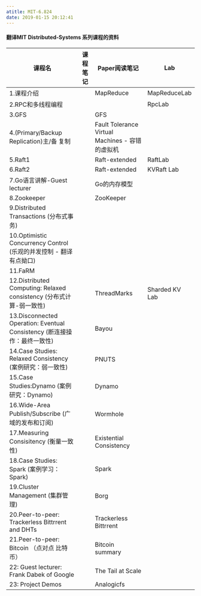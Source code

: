 ```yaml
---
atitle: MIT-6.824
date: 2019-01-15 20:12:41
---
```


#### 翻译MIT Distributed-Systems 系列课程的资料

| 课程名                                                       | 课程笔记 | Paper阅读笔记                                   | Lab            |
| ------------------------------------------------------------ | -------- | ----------------------------------------------- | -------------- |
| 1.课程介绍                                                   |          | MapReduce                                       | MapReduceLab   |
| 2.RPC和多线程编程                                            |          |                                                 | RpcLab         |
| 3.GFS                                                        |          | GFS                                             |                |
| 4.(Primary/Backup Replication)主/备 复制                     |          | Fault Tolerance Virtual Machines - 容错的虚拟机 |                |
| 5.Raft1                                                      |          | Raft-extended                                   | RaftLab        |
| 6.Raft2                                                      |          | Raft-extended                                   | KVRaft Lab     |
| 7.Go语言讲解-Guest lecturer                                  |          | Go的内存模型                                    |                |
| 8.Zookeeper                                                  |          | ZooKeeper                                       |                |
| 9.Distributed Transactions (分布式事务)                      |          |                                                 |                |
| 10.Optimistic Concurrency Control (乐观的并发控制 - 翻译有点拗口) |          |                                                 |                |
| 11.FaRM                                                      |          |                                                 |                |
| 12.Distributed Computing: Relaxed consistency (分布式计算-弱一致性) |          | ThreadMarks                                     | Sharded KV Lab |
| 13.Disconnected Operation: Eventual Consistency (断连接操作：最终一致性) |          | Bayou                                           |                |
| 14.Case Studies: Relaxed Consistency (案例研究：弱一致性)    |          | PNUTS                                           |                |
| 15.Case Studies:Dynamo (案例研究：Dynamo)                    |          | Dynamo                                          |                |
| 16.Wide-Area Publish/Subscribe (广域的发布和订阅)            |          | Wormhole                                        |                |
| 17.Measuring Consisitency (衡量一致性)                       |          | Existential Consistency                         |                |
| 18.Case Studies: Spark (案例学习：Spark)                     |          | Spark                                           |                |
| 19.Cluster Management (集群管理)                             |          | Borg                                            |                |
| 20.Peer-to-peer: Trackerless Bittrrent and DHTs              |          | Trackerless Bittrrent                           |                |
| 21.Peer-to-peer: Bitcoin （点对点 比特币）                   |          | Bitcoin summary                                 |                |
| 22: Guest lecturer: Frank Dabek of Google                    |          | The Tail at Scale                               |                |
| 23: Project Demos                                            |          | Analogicfs                                      |                |

